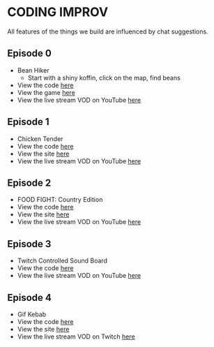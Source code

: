 # CODING IMPROV

All features of the things we build are influenced by chat suggestions.

## Episode 0

* Bean Hiker
  * Start with a shiny koffin, click on the map, find beans
* View the code [here](./episode_000)
* View the game [here](https://bean-hiker.now.sh)
* View the live stream VOD on YouTube [here](https://www.youtube.com/watch?v=bDfKInreK0U&list=PLM_i0obccy3un5DwQw-wRq0QvoH1P_Wk0&index=1)

## Episode 1

* Chicken Tender
* View the code [here](./episode_001)
* View the site [here](https://chicken-tender.vercel.app/)
* View the live stream VOD on YouTube [here](https://www.youtube.com/watch?v=D0gaknHVaeI&list=PLM_i0obccy3un5DwQw-wRq0QvoH1P_Wk0&index=2)

## Episode 2

* FOOD FIGHT: Country Edition
* View the code [here](./episode_002)
* View the site [here](https://country-food-fight.surge.sh/?channel=codinggarden)
* View the live stream VOD on YouTube [here](https://www.youtube.com/watch?v=XFBhlidsFoc&list=PLM_i0obccy3un5DwQw-wRq0QvoH1P_Wk0&index=3)

## Episode 3

* Twitch Controlled Sound Board
* View the code [here](./episode_003)
* View the live stream VOD on YouTube [here](https://www.youtube.com/watch?v=VtfuiclLMlI&list=PLM_i0obccy3un5DwQw-wRq0QvoH1P_Wk0&index=4)

## Episode 4

* Gif Kebab
* View the code [here](./episode_004)
* View the site [here](https://gif-kebab.surge.sh/)
* View the live stream VOD on Twitch [here](https://www.twitch.tv/videos/887587488)
